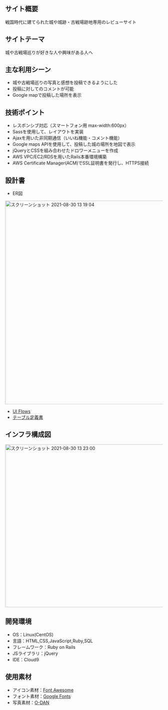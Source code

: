 ## サイト概要
戦国時代に建てられた城や城跡・古戦場跡地専用のレビューサイト

## サイトテーマ
城や古戦場巡りが好きな人や興味がある人へ  

## 主な利用シーン
- 城や古戦場巡りの写真と感想を投稿できるようにした
- 投稿に対してのコメントが可能
- Google mapで投稿した場所を表示

## 技術ポイント
- レスポンシブ対応（スマートフォン用 max-width:600px）
- Sassを使用して、レイアウトを実装
- Ajaxを用いた非同期通信（いいね機能・コメント機能）
- Google maps APIを使用して、投稿した城の場所を地図で表示
- jQueryとCSSを組み合わせたドロワーメニューを作成
- AWS VPC/EC2/RDSを用いたRails本番環境構築
- AWS Certificate Manager(ACM)でSSL証明書を発行し、HTTPS接続

## 設計書
- ER図

<img width="650" alt="スクリーンショット 2021-08-30 13 19 04" src="https://user-images.githubusercontent.com/81666082/131670067-2c63b2b8-1672-41eb-b995-f777cc9260b7.png">

- [UI Flows](https://docs.google.com/spreadsheets/d/1okkqrCvtCkX3liqhvLJ3byr0whOM4wCYug15mR9tKus/edit#gid=0)
- [テーブル定義書](https://docs.google.com/spreadsheets/d/1o_CoSptU-fAlfKpo-u5sGtS9yncgbKVh3fxoJQe8J5A/edit#gid=858220341)

## インフラ構成図

<img width="520" alt="スクリーンショット 2021-08-30 13 23 00" src="https://user-images.githubusercontent.com/81666082/131679412-532c5f96-593d-4c99-943f-b9e2b8fba1ca.png">

## 開発環境
- OS：Linux(CentOS)
- 言語：HTML,CSS,JavaScript,Ruby,SQL
- フレームワーク：Ruby on Rails
- JSライブラリ：jQuery
- IDE：Cloud9

## 使用素材
- アイコン素材：[Font Awesome](https://fontawesome.com/)
- フォント素材：[Google Fonts](https://fonts.google.com/)
- 写真素材：[O-DAN](https://o-dan.net/ja/)


